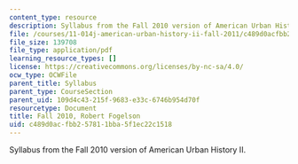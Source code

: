 ```yaml
---
content_type: resource
description: Syllabus from the Fall 2010 version of American Urban History II.
file: /courses/11-014j-american-urban-history-ii-fall-2011/c489d0acfbb257811bba5f1ec22c1518_MIT11_014JF11_syllf10.pdf
file_size: 139708
file_type: application/pdf
learning_resource_types: []
license: https://creativecommons.org/licenses/by-nc-sa/4.0/
ocw_type: OCWFile
parent_title: Syllabus
parent_type: CourseSection
parent_uid: 109d4c43-215f-9683-e33c-6746b954d70f
resourcetype: Document
title: Fall 2010, Robert Fogelson
uid: c489d0ac-fbb2-5781-1bba-5f1ec22c1518
---
```

Syllabus from the Fall 2010 version of American Urban History II.